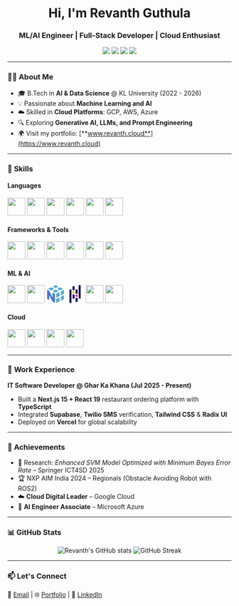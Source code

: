 <!-- Profile Header -->
<h1 align="center">Hi, I'm Revanth Guthula</h1>
<h3 align="center">ML/AI Engineer | Full-Stack Developer | Cloud Enthusiast</h3>

<p align="center">
  <a href="mailto:revanthg2607@gmail.com"><img src="https://img.shields.io/badge/Email-Contact-blue?style=flat-square&logo=gmail"></a>
  <a href="https://www.linkedin.com/in/rev2607"><img src="https://img.shields.io/badge/LinkedIn-Connect-blue?style=flat-square&logo=linkedin"></a>
  <a href="https://github.com/rev2607"><img src="https://img.shields.io/badge/GitHub-Follow-black?style=flat-square&logo=github"></a>
  <a href="https://www.revanth.cloud"><img src="https://img.shields.io/badge/Portfolio-Visit-brightgreen?style=flat-square&logo=google-chrome"></a>
</p>

---

### 🧑‍💻 **About Me**
- 🎓 B.Tech in **AI & Data Science** @ KL University (2022 - 2026)
- 💡 Passionate about **Machine Learning and AI**
- ☁️ Skilled in **Cloud Platforms**: GCP, AWS, Azure
- 🔍 Exploring **Generative AI, LLMs, and Prompt Engineering**
- 🌍 Visit my portfolio: [**www.revanth.cloud**](https://www.revanth.cloud)

---

### 🚀 **Skills**

#### **Languages**
<p>
  <img src="https://cdn.jsdelivr.net/gh/devicons/devicon/icons/python/python-original.svg" width="40" height="40" />
  <img src="https://cdn.jsdelivr.net/gh/devicons/devicon/icons/javascript/javascript-original.svg" width="40" height="40" />
  <img src="https://cdn.jsdelivr.net/gh/devicons/devicon/icons/java/java-original.svg" width="40" height="40" />
  <img src="https://cdn.jsdelivr.net/gh/devicons/devicon/icons/html5/html5-original.svg" width="40" height="40" />
  <img src="https://cdn.jsdelivr.net/gh/devicons/devicon/icons/css3/css3-original.svg" width="40" height="40" />
  <img src="https://cdn.jsdelivr.net/gh/devicons/devicon/icons/mysql/mysql-original.svg" width="40" height="40" />
</p>

#### **Frameworks & Tools**
<p>
  <img src="https://cdn.jsdelivr.net/gh/devicons/devicon/icons/react/react-original.svg" width="40" height="40" />
  <img src="https://cdn.jsdelivr.net/gh/devicons/devicon/icons/nextjs/nextjs-line.svg" width="40" height="40" />
  <img src="https://cdn.jsdelivr.net/gh/devicons/devicon/icons/django/django-plain.svg" width="40" height="40" />
  <img src="https://cdn.jsdelivr.net/gh/devicons/devicon/icons/fastapi/fastapi-original.svg" width="40" height="40" />
  <img src="https://cdn.jsdelivr.net/gh/devicons/devicon/icons/docker/docker-original.svg" width="40" height="40" />
  <img src="https://cdn.jsdelivr.net/gh/devicons/devicon/icons/linux/linux-original.svg" width="40" height="40" />
</p>

#### **ML & AI**
<p>
  <img src="https://cdn.jsdelivr.net/gh/devicons/devicon/icons/tensorflow/tensorflow-original.svg" width="40" height="40" />
  <img src="https://cdn.jsdelivr.net/gh/devicons/devicon/icons/pytorch/pytorch-original.svg" width="40" height="40" />
  <img src="https://raw.githubusercontent.com/devicons/devicon/master/icons/numpy/numpy-original.svg" width="40" height="40" />
  <img src="https://raw.githubusercontent.com/devicons/devicon/master/icons/pandas/pandas-original.svg" width="40" height="40" />
  <img src="https://raw.githubusercontent.com/scikit-learn/scikit-learn/main/doc/logos/scikit-learn-logo-notext.png" width="40" height="40" />
  <img src="https://huggingface.co/front/assets/huggingface_logo.svg" width="40" height="40" />
</p>

#### **Cloud**
<p>
  <img src="https://cdn.jsdelivr.net/gh/devicons/devicon/icons/googlecloud/googlecloud-original.svg" width="40" height="40" />
  <img src="https://cdn.jsdelivr.net/gh/devicons/devicon/icons/amazonwebservices/amazonwebservices-original.svg" width="40" height="40" />
  <img src="https://cdn.jsdelivr.net/gh/devicons/devicon/icons/azure/azure-original.svg" width="40" height="40" />
  <img src="https://raw.githubusercontent.com/vercel/vercel/main/packages/design-system/assets/logotype-dark.svg" width="40" height="40" />
</p>

---

### 💼 **Work Experience**
**IT Software Developer @ Ghar Ka Khana (Jul 2025 - Present)**  
- Built a **Next.js 15 + React 19** restaurant ordering platform with **TypeScript**  
- Integrated **Supabase**, **Twilio SMS** verification, **Tailwind CSS** & **Radix UI**  
- Deployed on **Vercel** for global scalability  

---

### 🏅 **Achievements**
- 📄 Research: *Enhanced SVM Model Optimized with Minimum Bayes Error Rate* – Springer ICT4SD 2025
- 🏆 NXP AIM India 2024 – Regionals (Obstacle Avoiding Robot with ROS2)
- ☁️ **Cloud Digital Leader** – Google Cloud  
- 🤖 **AI Engineer Associate** – Microsoft Azure  

---

### 📊 **GitHub Stats**
<p align="center">
  <img src="https://github-readme-stats.vercel.app/api?username=rev2607&show_icons=true&theme=tokyonight" alt="Revanth's GitHub stats" height="160"/>
  <img src="https://github-readme-streak-stats.herokuapp.com/?user=rev2607&theme=tokyonight" alt="GitHub Streak" height="160"/>
</p>

---

### 📫 **Let's Connect**
💌 [Email](mailto:revanthg2607@gmail.com) | 🌐 [Portfolio](https://www.revanth.cloud) | 💼 [LinkedIn](https://www.linkedin.com/in/rev2607)


